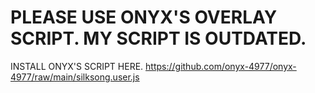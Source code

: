 # PLEASE USE ONYX'S OVERLAY SCRIPT. MY SCRIPT IS OUTDATED.
INSTALL ONYX'S SCRIPT HERE.
https://github.com/onyx-4977/onyx-4977/raw/main/silksong.user.js
